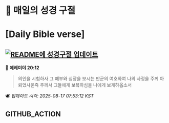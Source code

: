 # 🙏 매일의 성경 구절
# [Daily Bible verse]
## [![README에 성경구절 업데이트](https://github.com/DONGSUKA/first_test/actions/workflows/update-readme-bible.yml/badge.svg)](https://github.com/DONGSUKA/first_test/actions/workflows/update-readme-bible.yml)
<!-- START_BIBLE_VERSE -->
📖 **예레미야 20:12**
> 의인을 시험하사 그 폐부와 심장을 보시는 만군의 여호와여 나의 사정을 주께 아뢰었사온즉 주께서 그들에게 보복하심을 나에게 보게하옵소서

🕊️ _업데이트 시각: 2025-08-17 07:53:12 KST_
  <!-- END_BIBLE_VERSE -->
## GITHUB_ACTION
